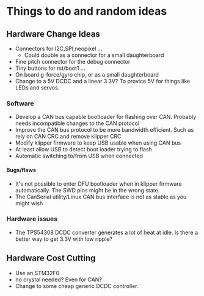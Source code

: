 

# Things to do and random ideas

## Hardware Change Ideas

* Connectors for I2C,SPI,neopixel ...
  * Could double as a connector for a small daughterboard
* Fine pitch connector for the debug connector
* Tiny buttons for rst/boot1 ...
* On board g-force/gyro chip, or as a small daughterboard
* Change to a 5V DCDC and a linear 3.3V?  To provice 5V for things like LEDs and servos.

### Software

* Develop a CAN bus capable bootloader for flashing over CAN. Probably needs incompatible changes to the CAN protocol
* Improve the CAN bus protocol to be more bandwidth efficient. Such as rely on CAN CRC and remove klipper CRC
* Modify klipper firmware to keep USB usable when using CAN bus
 * At least allow USB to detect boot loader trying to flash
 * Automatic switching to/from USB when connected

#### Bugs/flaws

* It's not possible to enter DFU bootloader when in klipper firmware automatically. The SWD pins might be in the wrong state.
* The CanSerial utility/Linux CAN bus interface is not as stable as you might wish

### Hardware issues

* The TPS54308 DCDC converter generates a lot of heat at idle. Is there a better way to get 3.3V with low ripple?

## Hardware Cost Cutting

* Use an STM32F0
 * no crystal needed? Even for CAN?
* Change to some cheap generic DCDC controller.
